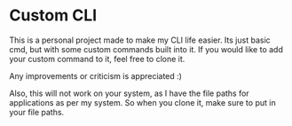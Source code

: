# Custom CLI

This is a personal project made to make my CLI life easier. Its just basic cmd, but with some custom commands built into it. If you would like to add your custom command to it, feel free to clone it.

Any improvements or criticism is appreciated :)

Also, this will not work on your system, as I have the file paths for applications as per my system. So when you clone it, make sure to put in your file paths.

